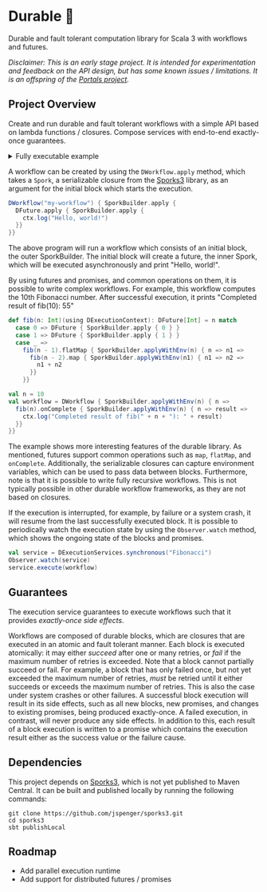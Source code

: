 # Durable 🎄

<!-- [![Build Status](https://github.com/jspenger/durable/actions/workflows/build-test.yaml/badge.svg)](https://github.com/jspenger/durable/actions/workflows/build-test.yaml) -->
<!-- [![License](https://img.shields.io/badge/License-Apache%202.0-blue.svg)](https://github.com/jspenger/durable/blob/main/LICENSE) -->

Durable and fault tolerant computation library for Scala 3 with workflows and futures.

*Disclaimer: This is an early stage project. It is intended for experimentation and feedback on the API design, but has some known issues / limitations. It is an offspring of the [Portals project](https://github.com/portals-project).*

## Project Overview

Create and run durable and fault tolerant workflows with a simple API based on lambda functions / closures. Compose services with end-to-end exactly-once guarantees.

<details>
<summary>Fully executable example</summary>

```scala
import sporks.*
import sporks.given
import sporks.jvm.*

import durable.*
import durable.given

object Fibonacci {
  def fib(n: Int)(using DExecutionContext): DFuture[Int] = n match
    case 0 => DFuture { SporkBuilder.apply { 0 } }
    case 1 => DFuture { SporkBuilder.apply { 1 } }
    case _ =>
      fib(n - 1).flatMap { SporkBuilder.applyWithEnv(n) { n => n1 =>
        fib(n - 2).map { SporkBuilder.applyWithEnv(n1) { n1 => n2 =>
          n1 + n2
        }}
      }}

  def main(args: Array[String]): Unit = {
    val n = 10
    val workflow = DWorkflow { SporkBuilder.applyWithEnv(n) { n =>
      fib(n).onComplete { SporkBuilder.applyWithEnv(n) { n => result =>
        ctx.log("Completed result of fib(" + n + "): " + result)
      }}
    }}

    val service = DExecutionServices.synchronous("Fibonacci")
    // Observability.watch(service)
    service.execute(workflow)
    service.shutDown()
  }
}
```
</details>

A workflow can be created by using the `DWorkflow.apply` method, which takes a `Spork`, a serializable closure from the [Sporks3]((https://github.com/jspenger/sporks3)) library, as an argument for the initial block which starts the execution.

```scala
DWorkflow("my-workflow") { SporkBuilder.apply {
  DFuture.apply { SporkBuilder.apply {
    ctx.log("Hello, world!")
  }}
}}
```

The above program will run a workflow which consists of an initial block, the outer SporkBuilder.
The initial block will create a future, the inner Spork, which will be executed asynchronously and print "Hello, world!".

By using futures and promises, and common operations on them, it is possible to write complex workflows.
For example, this workflow computes the 10th Fibonacci number.
After successful execution, it prints "Completed result of fib(10): 55"

```scala
def fib(n: Int)(using DExecutionContext): DFuture[Int] = n match
  case 0 => DFuture { SporkBuilder.apply { 0 } }
  case 1 => DFuture { SporkBuilder.apply { 1 } }
  case _ =>
    fib(n - 1).flatMap { SporkBuilder.applyWithEnv(n) { n => n1 =>
      fib(n - 2).map { SporkBuilder.applyWithEnv(n1) { n1 => n2 =>
        n1 + n2
      }}
    }}

val n = 10
val workflow = DWorkflow { SporkBuilder.applyWithEnv(n) { n =>
  fib(n).onComplete { SporkBuilder.applyWithEnv(n) { n => result =>
    ctx.log("Completed result of fib(" + n + "): " + result)
  }}
}}
```

The example shows more interesting features of the durable library.
As mentioned, futures support common operations such as `map`, `flatMap`, and `onComplete`.
Additionally, the serializable closures can capture environment variables, which can be used to pass data between blocks.
Furthermore, note is that it is possible to write fully recursive workflows.
This is not typically possible in other durable workflow frameworks, as they are not based on closures.

If the execution is interrupted, for example, by failure or a system crash, it will resume from the last successfully executed block.
It is possible to periodically watch the execution state by using the `Observer.watch` method, which shows the ongoing state of the blocks and promises.

```scala
val service = DExecutionServices.synchronous("Fibonacci")
Observer.watch(service)
service.execute(workflow)
```

## Guarantees

The execution service guarantees to execute workflows such that it provides *exactly-once side effects*.

Workflows are composed of durable blocks, which are closures that are executed in an atomic and fault tolerant manner.
Each block is executed atomically: it may either *succeed* after one or many retries, or *fail* if the maximum number of retries is exceeded.
Note that a block cannot partially succeed or fail.
For example, a block that has only failed once, but not yet exceeded the maximum number of retries, *must* be retried until it either succeeds or exceeds the maximum number of retries.
This is also the case under system crashes or other failures.
A successful block execution will result in its side effects, such as all new blocks, new promises, and changes to existing promises, being produced exactly-once.
A failed execution, in contrast, will never produce any side effects.
In addition to this, each result of a block execution is written to a promise which contains the execution result either as the success value or the failure cause.

## Dependencies

This project depends on [Sporks3](https://github.com/jspenger/sporks3), which is not yet published to Maven Central.
It can be built and published locally by running the following commands:

```shell
git clone https://github.com/jspenger/sporks3.git
cd sporks3
sbt publishLocal
```

## Roadmap
- Add parallel execution runtime
- Add support for distributed futures / promises
